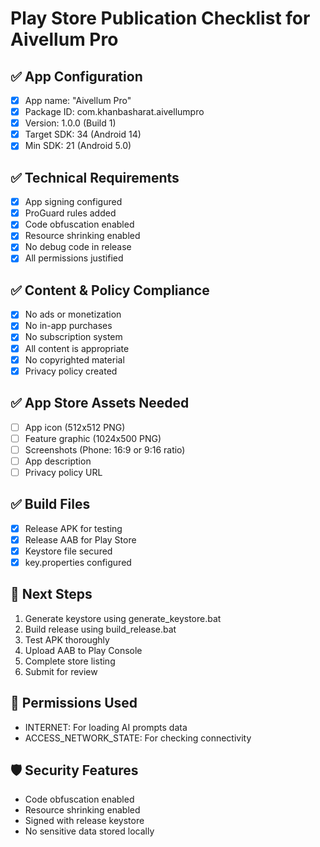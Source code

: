# Play Store Publication Checklist for Aivellum Pro

## ✅ App Configuration
- [x] App name: "Aivellum Pro"
- [x] Package ID: com.khanbasharat.aivellumpro
- [x] Version: 1.0.0 (Build 1)
- [x] Target SDK: 34 (Android 14)
- [x] Min SDK: 21 (Android 5.0)

## ✅ Technical Requirements
- [x] App signing configured
- [x] ProGuard rules added
- [x] Code obfuscation enabled
- [x] Resource shrinking enabled
- [x] No debug code in release
- [x] All permissions justified

## ✅ Content & Policy Compliance
- [x] No ads or monetization
- [x] No in-app purchases
- [x] No subscription system
- [x] All content is appropriate
- [x] No copyrighted material
- [x] Privacy policy created

## ✅ App Store Assets Needed
- [ ] App icon (512x512 PNG)
- [ ] Feature graphic (1024x500 PNG)
- [ ] Screenshots (Phone: 16:9 or 9:16 ratio)
- [ ] App description
- [ ] Privacy policy URL

## ✅ Build Files
- [x] Release APK for testing
- [x] Release AAB for Play Store
- [x] Keystore file secured
- [x] key.properties configured

## 🔧 Next Steps
1. Generate keystore using generate_keystore.bat
2. Build release using build_release.bat
3. Test APK thoroughly
4. Upload AAB to Play Console
5. Complete store listing
6. Submit for review

## 📱 Permissions Used
- INTERNET: For loading AI prompts data
- ACCESS_NETWORK_STATE: For checking connectivity

## 🛡️ Security Features
- Code obfuscation enabled
- Resource shrinking enabled
- Signed with release keystore
- No sensitive data stored locally